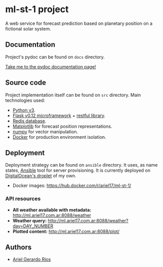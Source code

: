 # ml-st-1 project

A web service for forecast prediction based on planetary position on a
fictional solar system.

## Documentation

Project's pydoc can be found on `docs` directory. 

[Take me to the pydoc documentation page!](https://ariel17.github.io/ml-st-1/)

## Source code

Project implementation itself can be found on `src` directory. Main
technologies used:

* [Python v3](https://www.python.org/download/releases/3.0/).
* [Flask v0.12 microframework](http://flask.pocoo.org/docs/0.12/quickstart/) + [restful library](https://flask-restful.readthedocs.io/en/0.3.5/).
* [Redis database](https://redislabs.com/).
* [Matplotlib](https://matplotlib.org/) for forecast position representations.
* [numpy](http://www.numpy.org/) for vector manipulation.
* [Docker](https://www.docker.com/) for production environment isolation.

## Deployment

Deployment strategy can be found on `ansible` directory. It uses, as name
states, [Ansible](https://www.ansible.com/) tool for server provisioning. It is
currently deployed on [DigitalOcean's droplet](https://www.digitalocean.com/)
of my own.

* Docker images: https://hub.docker.com/r/ariel17/ml-st-1/

### API resources

* **All weather available with metadata:** http://ml.ariel17.com.ar:8088/weather
* **Weather query:** http://ml.ariel17.com.ar:8088/weather?day=DAY_NUMBER
* **Plotted content:** http://ml.ariel17.com.ar:8088/plot/

## Authors

* [Ariel Gerardo Ríos](mailto:ariel.gerardo.rios@gmail.com)

